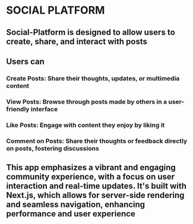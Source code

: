 # SOCIAL PLATFORM

## Social-Platform is designed to allow users to create, share, and interact with posts

## Users can

### Create Posts: Share their thoughts, updates, or multimedia content

### View Posts: Browse through posts made by others in a user-friendly interface

### Like Posts: Engage with content they enjoy by liking it

### Comment on Posts: Share their thoughts or feedback directly on posts, fostering discussions

## This app emphasizes a vibrant and engaging community experience, with a focus on user interaction and real-time updates. It's built with Next.js, which allows for server-side rendering and seamless navigation, enhancing performance and user experience
